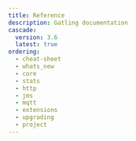 ```yaml
---
title: Reference
description: Gatling documentation
cascade:
  version: 3.6
  latest: true
ordering:
  - cheat-sheet
  - whats_new
  - core
  - stats
  - http
  - jms
  - mqtt
  - extensions
  - upgrading
  - project
---
```

